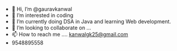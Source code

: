 - 👋 Hi, I’m @gauravkanwal
- 👀 I’m interested in coding
- 🌱 I’m currently doing DSA in Java and learning Web development.
- 💞️ I’m looking to collaborate on ...
- 📫 How to reach me .... kanwalgk25@gmail.com
- 9548895558

<!---
gauravkanwal/gauravkanwal is a ✨ special ✨ repository because its `README.md` (this file) appears on your GitHub profile.
You can click the Preview link to take a look at your changes.
--->
